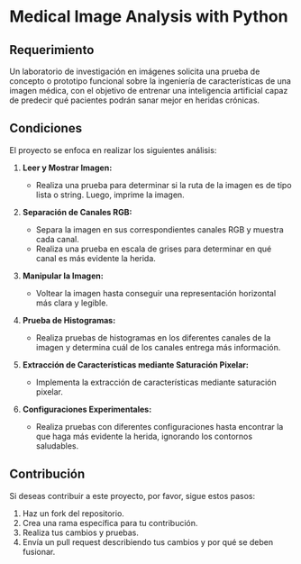 # Medical Image Analysis with Python

## Requerimiento

Un laboratorio de investigación en imágenes solicita una prueba de concepto o prototipo funcional sobre la ingeniería de características de una imagen médica, con el objetivo de entrenar una inteligencia artificial capaz de predecir qué pacientes podrán sanar mejor en heridas crónicas.

## Condiciones

El proyecto se enfoca en realizar los siguientes análisis:

1. **Leer y Mostrar Imagen:**
   - Realiza una prueba para determinar si la ruta de la imagen es de tipo lista o string. Luego, imprime la imagen.

2. **Separación de Canales RGB:**
   - Separa la imagen en sus correspondientes canales RGB y muestra cada canal.
   - Realiza una prueba en escala de grises para determinar en qué canal es más evidente la herida.

3. **Manipular la Imagen:**
   - Voltear la imagen hasta conseguir una representación horizontal más clara y legible.

4. **Prueba de Histogramas:**
   - Realiza pruebas de histogramas en los diferentes canales de la imagen y determina cuál de los canales entrega más información.

5. **Extracción de Características mediante Saturación Pixelar:**
   - Implementa la extracción de características mediante saturación pixelar.

6. **Configuraciones Experimentales:**
   - Realiza pruebas con diferentes configuraciones hasta encontrar la que haga más evidente la herida, ignorando los contornos saludables.

## Contribución
Si deseas contribuir a este proyecto, por favor, sigue estos pasos:

1. Haz un fork del repositorio.
2. Crea una rama específica para tu contribución.
3. Realiza tus cambios y pruebas.
4. Envía un pull request describiendo tus cambios y por qué se deben fusionar.
